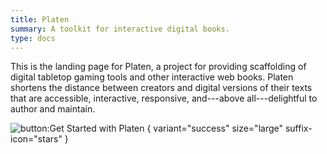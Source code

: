 ```yaml
---
title: Platen
summary: A toolkit for interactive digital books.
type: docs
---
```


This is the landing page for Platen, a project for providing scaffolding of digital tabletop gaming
tools and other interactive web books. Platen shortens the distance between creators and digital
versions of their texts that are accessible, interactive, responsive, and---above all---delightful
to author and maintain.

![button:Get Started with Platen](/getting-started/happy-path-setup)
{ variant="success" size="large" suffix-icon="stars" }
